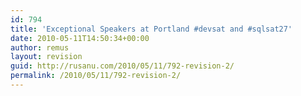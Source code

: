 ```yaml
---
id: 794
title: 'Exceptional Speakers at Portland #devsat and #sqlsat27'
date: 2010-05-11T14:50:34+00:00
author: remus
layout: revision
guid: http://rusanu.com/2010/05/11/792-revision-2/
permalink: /2010/05/11/792-revision-2/
---
```

</p>